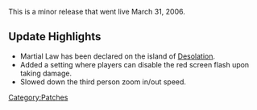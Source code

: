 This is a minor release that went live March 31, 2006.

## Update Highlights

- Martial Law has been declared on the island of
  [Desolation](Desolation.md "wikilink").
- Added a setting where players can disable the red screen flash upon
  taking damage.
- Slowed down the third person zoom in/out speed.

[Category:Patches](Category:Patches.md "wikilink")
